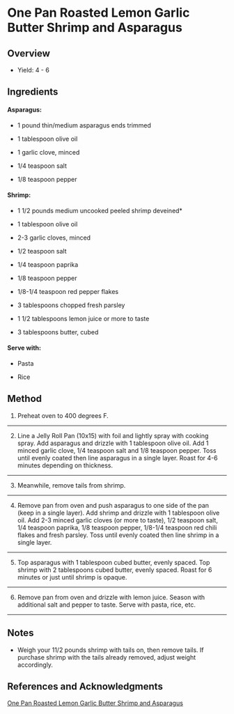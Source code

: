 # One Pan Roasted Lemon Garlic Butter Shrimp and Asparagus

## Overview

- Yield: 4 - 6

## Ingredients

#### Asparagus:

- 1 pound thin/medium asparagus ends trimmed

- 1 tablespoon olive oil

- 1 garlic clove, minced

- 1/4 teaspoon salt

- 1/8 teaspoon pepper

#### Shrimp:

- 1 1/2 pounds medium uncooked peeled shrimp deveined*

- 1 tablespoon olive oil

- 2-3 garlic cloves, minced

- 1/2 teaspoon salt

- 1/4 teaspoon paprika

- 1/8 teaspoon pepper

- 1/8-1/4 teaspoon red pepper flakes

- 3 tablespoons chopped fresh parsley

- 1 1/2 tablespoons lemon juice or more to taste

- 3 tablespoons butter, cubed

#### Serve with:

- Pasta

- Rice

## Method

1. Preheat oven to 400 degrees F.
---

2. Line a Jelly Roll Pan (10x15) with foil and lightly spray with cooking spray. Add asparagus and drizzle with 1 tablespoon olive oil. Add 1 minced garlic clove, 1/4 teaspoon salt and 1/8 teaspoon pepper. Toss until evenly coated then line asparagus in a single layer. Roast for 4-6 minutes depending on thickness.
---

3. Meanwhile, remove tails from shrimp.
---

4. Remove pan from oven and push asparagus to one side of the pan (keep in a single layer). Add shrimp and drizzle with 1 tablespoon olive oil. Add 2-3 minced garlic cloves (or more to taste), 1/2 teaspoon salt, 1/4 teaspoon paprika, 1/8 teaspoon pepper, 1/8-1/4 teaspoon red chili flakes and fresh parsley. Toss until evenly coated then line shrimp in a single layer.
---

5. Top asparagus with 1 tablespoon cubed butter, evenly spaced. Top shrimp with 2 tablespoons cubed butter, evenly spaced. Roast for 6 minutes or just until shrimp is opaque.
---

6. Remove pan from oven and drizzle with lemon juice. Season with additional salt and pepper to taste. Serve with pasta, rice, etc.
---


## Notes

- Weigh your 11/2 pounds shrimp with tails on, then remove tails.  If purchase shrimp with the tails already removed, adjust weight accordingly.

## References and Acknowledgments

[One Pan Roasted Lemon Garlic Butter Shrimp and Asparagus](https://carlsbadcravings.com/roasted-lemon-butter-garlic-shrimp-recipe/)
